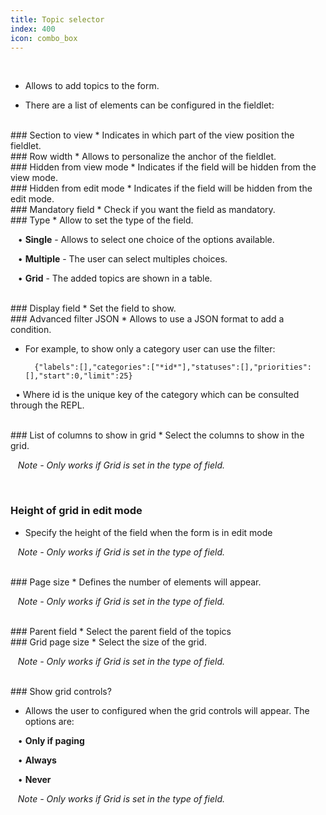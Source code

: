 ```yaml
---
title: Topic selector
index: 400
icon: combo_box
---
```


    
<br />

* Allows to add topics to the form.

* There are a list of elements can be configured in the fieldlet:

<br />
### Section to view
* Indicates in which part of the view position the fieldlet.

<br />
### Row width
* Allows to personalize the anchor of the fieldlet.

<br />
### Hidden from view mode
* Indicates if the field will be hidden from the view mode.

<br />
### Hidden from edit mode
* Indicates if the field will be hidden from the edit mode.

<br />
### Mandatory field
* Check if you want the field as mandatory.

<br />
### Type
* Allow to set the type of the field. <br />

&nbsp; &nbsp;• **Single** - Allows to select one choice of the options available. <br />

&nbsp; &nbsp;• **Multiple** - The user can select multiples choices. <br />

&nbsp; &nbsp;• **Grid** - The added topics are shown in a table.


<br />
### Display field
* Set the field to show.


<br />
### Advanced filter JSON
* Allows to use a JSON format to add a condition. 

* For example, to show only a category user can use the filter:

            
        {"labels":[],"categories":["*id*"],"statuses":[],"priorities":[],"start":0,"limit":25} 


&nbsp;&nbsp;• Where id is the unique key of the category which can be consulted through the REPL.



<br />
### List of columns to show in grid
* Select the columns to show in the grid.

&nbsp;&nbsp; *Note - Only works if Grid is set in the type of field.*

<br />

### Height of grid in edit mode
* Specify the height of the field when the form is in edit mode

&nbsp;&nbsp; *Note - Only works if Grid is set in the type of field.*

<br />
### Page size
* Defines the number of elements will appear.

&nbsp;&nbsp; *Note - Only works if Grid is set in the type of field.*

<br />
### Parent field
* Select the parent field of the topics

<br /> 
### Grid page size
* Select the size of the grid.

&nbsp;&nbsp; *Note - Only works if Grid is set in the type of field.*

<br />
### Show grid controls?

* Allows the user to configured when the grid controls will appear. The options are: <br />

&nbsp; &nbsp;• **Only if paging** <br />

&nbsp; &nbsp;• **Always** <br />

&nbsp; &nbsp;• **Never**

&nbsp;&nbsp; *Note - Only works if Grid is set in the type of field.*